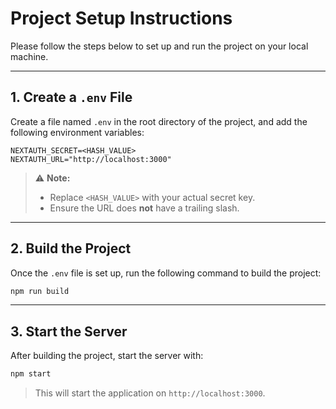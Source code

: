 # Project Setup Instructions

Please follow the steps below to set up and run the project on your local machine.

---

## 1. Create a `.env` File

Create a file named `.env` in the root directory of the project, and add the following environment variables:

```env
NEXTAUTH_SECRET=<HASH_VALUE>
NEXTAUTH_URL="http://localhost:3000"
```

> ⚠️ **Note:**
>
> * Replace `<HASH_VALUE>` with your actual secret key.
> * Ensure the URL does **not** have a trailing slash.

---

## 2. Build the Project

Once the `.env` file is set up, run the following command to build the project:

```bash
npm run build
```

---

## 3. Start the Server

After building the project, start the server with:

```bash
npm start
```

> This will start the application on `http://localhost:3000`.
